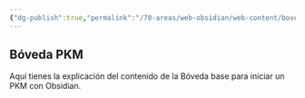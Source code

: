 ```yaml
---
{"dg-publish":true,"permalink":"/70-areas/web-obsidian/web-content/boveda-pkm/","dgShowBacklinks":true,"dgShowLocalGraph":true}
---
```



## Bóveda PKM
Aquí tienes la explicación del contenido de la Bóveda base para iniciar un PKM con Obsidian.

